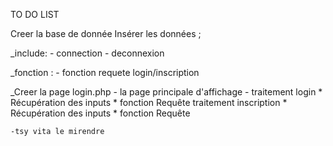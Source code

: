 TO DO LIST

Creer la base de donnée
Insérer les données ;

_include:
    - connection
    - deconnexion

_fonction :
    - fonction requete login/inscription

_Creer la page login.php
    - la page principale d'affichage
    - traitement login
        * Récupération des inputs
        * fonction Requête 
    traitement inscription
        * Récupération des inputs
        * fonction Requête 

    -tsy vita le mirendre
    
